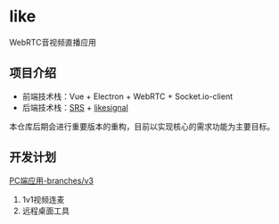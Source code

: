 # like
WebRTC音视频直播应用
## 项目介绍
- 前端技术栈：Vue + Electron + WebRTC + Socket.io-client
- 后端技术栈：[SRS](https://github.com/ossrs/srs) + [likesignal](https://github.com/themages/likesignal)

本仓库后期会进行重要版本的重构，目前以实现核心的需求功能为主要目标。
## 开发计划
[PC端应用-branches/v3](https://github.com/themages/like/tree/v3)
1. 1v1视频连麦
2. 远程桌面工具
